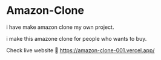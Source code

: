 # Amazon-Clone
i have make amazon clone my own project.

i make this amazone clone for people who wants to buy.

Check live website 🔗 https://amazon-clone-001.vercel.app/
